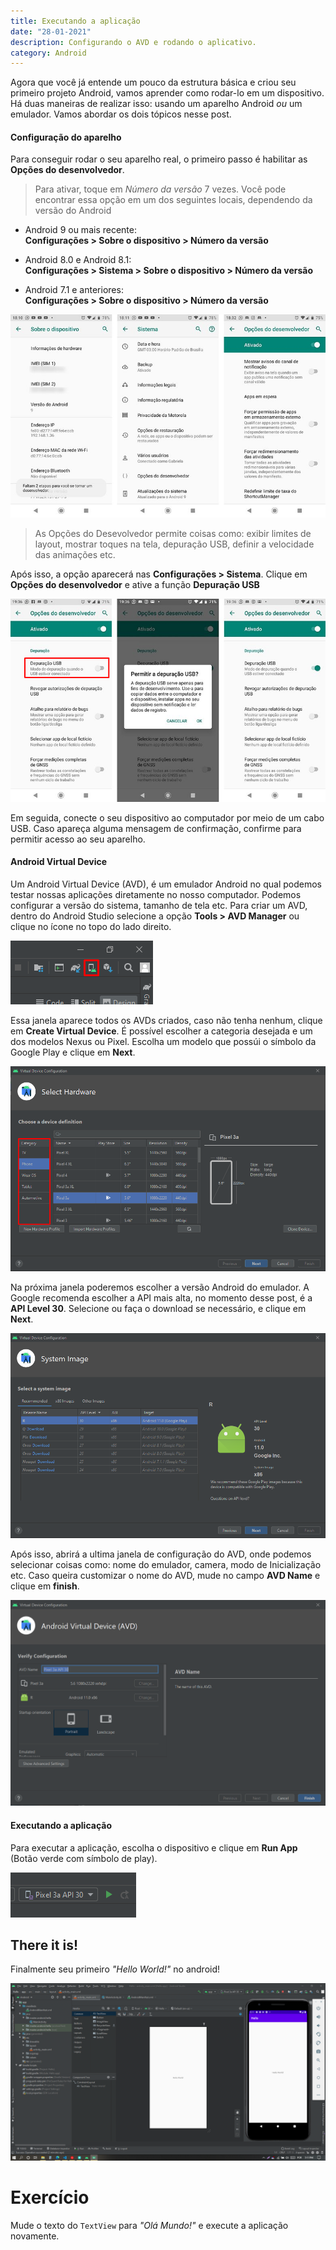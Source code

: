 ```yaml
---
title: Executando a aplicação
date: "28-01-2021"
description: Configurando o AVD e rodando o aplicativo.
category: Android
---
```


Agora que você já entende um pouco da estrutura básica e criou seu primeiro projeto Android, vamos aprender como rodar-lo em um dispositivo. Há duas maneiras de realizar isso: usando um aparelho Android _ou_ um emulador. Vamos abordar os dois tópicos nesse post.

#### Configuração do aparelho

Para conseguir rodar o seu aparelho real, o primeiro passo é habilitar as **Opções do desenvolvedor**. 
>Para ativar, toque em _Número da versão_ 7 vezes. Você pode encontrar essa opção em um dos seguintes locais, dependendo da versão do Android

* Android 9 ou mais recente:   
**Configurações > Sobre o dispositivo > Número da versão**

* Android 8.0 e Android 8.1:  
**Configurações > Sistema > Sobre o dispositivo > Número da versão**

* Android 7.1 e anteriores:  
**Configurações > Sobre o dispositivo > Número da versão**

![Modo desenvolvedor](modo-desenvolvedor.jpg)
> As Opções do Desevolvedor permite coisas como: exibir limites de layout, mostrar toques na tela, depuração USB, definir a velocidade das animações etc.

Após isso, a opção aparecerá nas **Configurações > Sistema**. Clique em **Opções do desenvolvedor** e ative a função **Depuração USB**

![Depuração USB](depuracao-usb.png)

Em seguida, conecte o seu dispositivo ao computador por meio de um cabo USB. Caso apareça alguma mensagem de confirmação, confirme para permitir acesso ao seu aparelho.


#### Android Virtual Device

Um Android Virtual Device (AVD), é um emulador Android no qual podemos testar nossas aplicações diretamente no nosso computador. Podemos configurar a versão do sistema, tamanho de tela etc. Para criar um AVD, dentro do Android Studio selecione a opção **Tools > AVD Manager** ou clique no ícone no topo do lado direito.

![AVD Manager](AVD-manager.png)

Essa janela aparece todos os AVDs criados, caso não tenha nenhum, clique em **Create Virtual Device**. É possível escolher a categoria desejada e um dos modelos Nexus ou Pixel. Escolha um modelo que possúi o símbolo da Google Play e clique em **Next**.


![AVD Manager](modelo.png)

Na próxima janela poderemos escolher a versão Android do emulador. A Google recomenda escolher a API mais alta, no momento desse post, é a **API Level 30**. Selecione ou faça o download se necessário, e clique em **Next**.

![AVD Manager](versao.png)

Após isso, abrirá a ultima janela de configuração do AVD, onde podemos selecionar coisas como: nome do emulador, camera, modo de Inicialização etc. Caso queira customizar o nome do AVD, mude no campo **AVD Name** e clique em **finish**.

![AVD Name](avd-name.png)

#### Executando a aplicação

Para executar a aplicação, escolha o dispositivo e clique em **Run App** (Botão verde com símbolo de play).

![run App](run.png)

## There it is!

Finalmente seu primeiro _"Hello World!"_ no android!

![Aplicativo no emulador](running.png)

# Exercício

Mude o texto do `TextView` para _"Olá Mundo!"_ e execute a aplicação novamente.